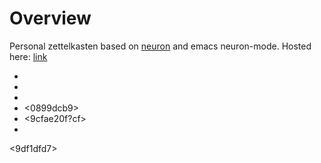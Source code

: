 # Overview

Personal zettelkasten based on [neuron](https://neuron.zettel.page/) and emacs neuron-mode.
Hosted here: [link](https://sudeepdino008.github.io/zettelkasten/z-index.html)

* <b1751d05>
* <bd78fcd8>
* <aabfb3ee>
* <0899dcb9>
* <9cfae20f?cf>
* <f52d68f5>

<9df1dfd7>
